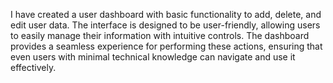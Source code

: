 I have created a user dashboard with basic functionality to add, delete, and edit user data. The interface is designed to be user-friendly, allowing users to easily manage their information with intuitive controls. The dashboard provides a seamless experience for performing these actions, ensuring that even users with minimal technical knowledge can navigate and use it effectively.


